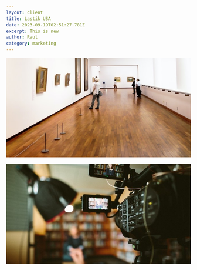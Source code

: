 ```yaml
---
layout: client
title: Lastik USA
date: 2023-09-19T02:51:27.781Z
excerpt: This is new
author: Raul
category: marketing
---
```

![](/img/assets/lastikbg.jpg)

![](/img/assets/video.jpg)